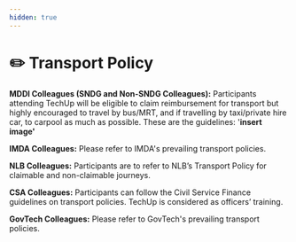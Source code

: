 ```yaml
---
hidden: true
---
```


# ✏️ Transport Policy

**MDDI Colleagues (SNDG and Non-SNDG Colleagues):** Participants attending TechUp will be eligible to claim reimbursement for transport but highly encouraged to travel by bus/MRT, and if travelling by taxi/private hire car, to carpool as much as possible. These are the guidelines: '**insert image'**

**IMDA Colleagues:** Please refer to IMDA's prevailing transport policies.

**NLB Colleagues:**  Participants are to refer to NLB’s Transport Policy for claimable and non-claimable journeys.

**CSA Colleagues:** Participants can follow the Civil Service Finance guidelines on transport policies. TechUp is considered as officers’ training.

**GovTech Colleagues:** Please refer to GovTech's prevailing transport policies.
